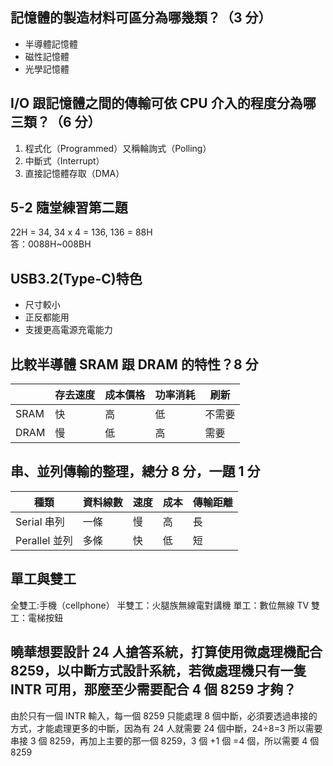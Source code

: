 ## 記憶體的製造材料可區分為哪幾類？（3 分）

- 半導體記憶體
- 磁性記憶體
- 光學記憶體

## I/O 跟記憶體之間的傳輸可依 CPU 介入的程度分為哪三類？（6 分）

1. 程式化（Programmed）又稱輪詢式（Polling）
2. 中斷式（Interrupt）
3. 直接記憶體存取（DMA）

## 5-2 隨堂練習第二題

22H = 34, 34 x 4 = 136, 136 = 88H  
答：0088H~008BH

## USB3.2(Type-C)特色

- 尺寸較小
- 正反都能用
- 支援更高電源充電能力

## 比較半導體 SRAM 跟 DRAM 的特性？8 分
| | 存去速度 | 成本價格 | 功率消耗 | 刷新 |
| --- | --- | --- | --- | --- |
| SRAM | 快 | 高 | 低 | 不需要 |
| DRAM | 慢 | 低 | 高 | 需要 |

## 串、並列傳輸的整理，總分 8 分，一題 1 分

| 種類          | 資料線數 | 速度 | 成本 | 傳輸距離 |
| ------------- | -------- | ---- | ---- | -------- |
| Serial 串列   | 一條     | 慢   | 高   | 長       |
| Perallel 並列 | 多條     | 快   | 低   | 短       |

## 單工與雙工

全雙工:手機（cellphone）
半雙工：火腿族無線電對講機
單工：數位無線 TV
雙工：電梯按鈕

## 曉華想要設計 24 人搶答系統，打算使用微處理機配合 8259，以中斷方式設計系統，若微處理機只有一隻 INTR 可用，那麼至少需要配合 4 個 8259 才夠？

由於只有一個 INTR 輸入，每一個 8259 只能處理 8 個中斷，必須要透過串接的方式，才能處理更多的中斷，因為有 24 人就需要 24 個中斷，24÷8=3 所以需要串接 3 個 8259，再加上主要的那一個 8259，3 個 +1 個 =4 個，所以需要 4 個 8259
